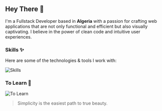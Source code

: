 ## Hey There 👋
I'm a Fullstack Developer based in **Algeria** with a passion for crafting web applications that are not only functional and efficient but also visually captivating. I believe in the power of clean code and intuitive user experiences.

### Skills ✨
Here are some of the technologies & tools I work with:

![Skills](https://skills.syvixor.com/api/icons?i=ts,nodejs,express,mongodb,postgresql,supabase,drizzle,storyblok,nuxt,eslint,zod,motion,tailwindcss,github,git,npm,pnpm,docker,vscode,figma,photoshop,premierepro,chatgpt,zorinos&perline=8)

### To Learn 📖
![To Learn](https://skills.syvixor.com/api/icons?i=pinia,jest&perline=8)

> Simplicity is the easiest path to true beauty.
